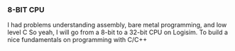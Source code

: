 ### 8-BIT CPU ###

I had problems understanding assembly, bare metal programming, and low level C
So yeah, I will go from a 8-bit to a 32-bit CPU on Logisim.
To build a nice fundamentals on programming with C/C++ 


